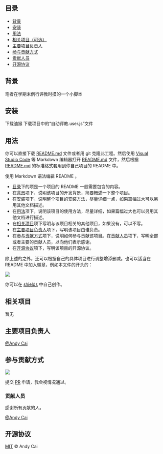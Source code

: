## 目录

- [背景](#背景)
- [安装](#安装)
- [用法](#用法)
- [相关项目（可选）](#相关项目)
- [主要项目负责人](#主要项目负责人)
- [参与贡献方式](#参与贡献方式)
- [贡献人员](#贡献人员)
- [开源协议](#开源协议)

## 背景

笔者在学期末例行评教时摸的一个小脚本

## 安装

下载油猴
下载项目中的“自动评教.user.js”文件

## 用法

你可以直接下载 [README.md](README.md) 文件或者用 git 克隆此工程。然后使用 [Visual Studio Code](https://code.visualstudio.com/) 等 Markdown 编辑器打开 [README.md](README.md) 文件，然后根据 [README.md](README.md) 的标准格式套用到你自己项目的 README 中。

使用 Markdown 语法编辑 README 。
- [目录](#目录)下的项是一个项目的 README 一般需要包含的内容。
- 在[背景](#背景)项下，说明该项目的开发背景，简要概述一下整个项目。
- 在[安装](#安装)项下，说明整个项目的安装方法，尽量详细一点，如果篇幅过大可以另用其他文档描述。
- 在[用法](#用法)项下，说明该项目的使用方法，尽量详细，如果篇幅过大也可以另用其他文档进行描述。
- 在[相关项目](#相关项目)项下写明与该项目相关的其他项目，如果没有，可以不写。
- 在[主要项目负责人](#主要项目负责人)项下，写明该项目由谁负责。
- 在[参与贡献方式](#参与贡献方式)项下，说明如何参与贡献该项目。在[贡献人员](#贡献人员)项下，写明全部或者主要的贡献人员，以向他们表示感谢。
- 在[开源协议](#开源协议)项下，写明该项目的开源协议。

除上述的之外，还可以根据自己的具体项目进行调整增添删减。也可以适当在 README 中加入徽章，例如本文件的开头的：

[![](https://img.shields.io/badge/%E4%B8%BB%E9%A1%B5-ITcyx%2FChineseREADME-orange)](https://gitee.com/ITcyx/ChineseREADME)

你可以在 [shields](https://shields.io) 中自己创作。

## 相关项目

暂无

## 主要项目负责人

[@Andy Cai](https://gitee.com/ITcyx)

## 参与贡献方式

[![](https://img.shields.io/badge/%E7%94%B3%E8%AF%B7-Pull%20Request-orange)](https://gitee.com/ITcyx/ChineseREADME/pulls)

提交 [PR](https://gitee.com/ITcyx/ChineseREADME/pulls) 申请，我会视情况通过。

### 贡献人员

感谢所有贡献的人。

[@Andy Cai](https://gitee.com/ITcyx)

## 开源协议

[MIT](LICENSE) © Andy Cai